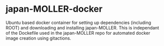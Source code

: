 # japan-MOLLER-docker
Ubuntu based docker container for setting up dependencies (including ROOT) and downloading and installing japan-MOLLER. This is independant of the Dockefile used in the japan-MOLLER repo for automated docker image creation using gitactions.
